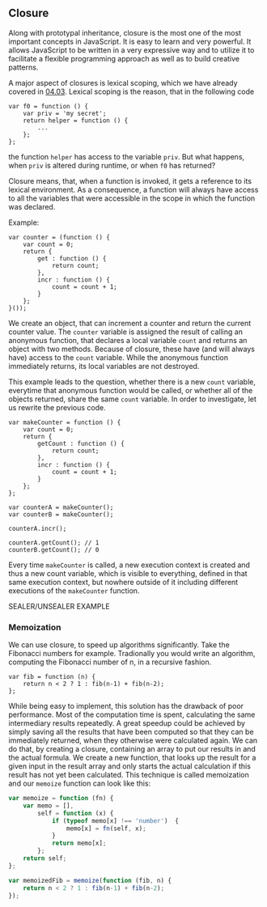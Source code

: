 ## Closure

Along with prototypal inheritance, closure is the most one of the most important concepts in JavaScript. It is easy to learn and very powerful. It allows JavaScript to be written in a very expressive way and to utilize it to facilitate a flexible programming approach as well as to build creative patterns.

A major aspect of closures is lexical scoping, which we have already covered in [04.03](#04.03.00). Lexical scoping is the reason, that in the following code

```
var f0 = function () {
    var priv = 'my secret';
    return helper = function () {
        ...
    };
};
```

the function `helper` has access to the variable `priv`. But what happens, when `priv` is altered during runtime, or when `f0` has returned?

Closure means, that, when a function is invoked, it gets a reference to its lexical environment. As a consequence, a function will always have access to all the variables that were accessible in the scope in which the function was declared.

Example:
```
var counter = (function () {
    var count = 0;
    return {
        get : function () {
            return count;
        },
        incr : function () {
            count = count + 1;
        }
    };
}());
```
We create an object, that can increment a counter and return the current counter value. The `counter` variable is assigned the result of calling an anonymous function, that declares a local variable `count` and returns an object with two methods. Because of closure, these have (and will always have) access to the `count` variable. While the anonymous function immediately returns, its local variables are not destroyed.

This example leads to the question, whether there is a new `count` variable, everytime that anonymous function would be called, or whether all of the objects returned, share the same `count` variable. In order to investigate, let us rewrite the previous code.
```
var makeCounter = function () {
    var count = 0;
    return {
        getCount : function () {
            return count;
        },
        incr : function () {
            count = count + 1;
        }
    };
};

var counterA = makeCounter();
var counterB = makeCounter();

counterA.incr();

counterA.getCount(); // 1
counterB.getCount(); // 0
```
Every time `makeCounter` is called, a new execution context is created and thus a new count variable, which is visible to everything, defined in that same execution context, but nowhere outside of it including different executions of the `makeCounter` function.

SEALER/UNSEALER EXAMPLE

### Memoization
We can use closure, to speed up algorithms significantly. Take the Fibonacci numbers for example. Tradionally you would write an algorithm, computing the Fibonacci number of n, in a recursive fashion.

```
var fib = function (n) {
    return n < 2 ? 1 : fib(n-1) + fib(n-2);
};
```
While being easy to implement, this solution has the drawback of poor performance. Most of the computation time is spent, calculating the same intermediary results repeatedly. A great speedup could be achieved by simply saving all the results that have been computed so that they can be immediately returned, when they otherwise were calculated again. We can do that, by creating a closure, containing an array to put our results in and the actual formula. We create a new function, that looks up the result for a given input in the result array and only starts the actual calculation if this result has not yet been calculated. This technique is called memoization and our `memoize` function can look like this:
```javascript
var memoize = function (fn) {
    var memo = [],
        self = function (x) {
            if (typeof memo[x] !== 'number')  {
                memo[x] = fn(self, x);
            }
            return memo[x];
        };
    return self;
};

var memoizedFib = memoize(function (fib, n) {
    return n < 2 ? 1 : fib(n-1) + fib(n-2);
});
```
